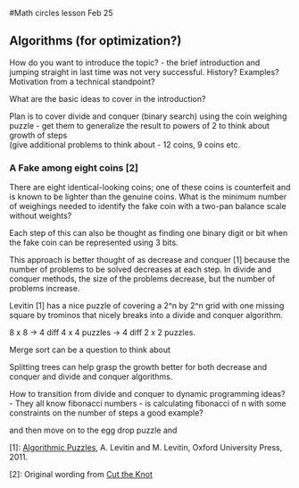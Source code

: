 #Math circles lesson Feb 25 
## Algorithms (for optimization?)

How do you want to introduce the topic? - the brief introduction and jumping straight in last time was not very successful. 
History? 
Examples? 
Motivation from a technical standpoint? 

What are the basic ideas to cover in the introduction? 


Plan is to cover divide and conquer (binary search) using the coin weighing puzzle - get them to generalize the result to powers of 2 to think about growth of steps  
(give additional problems to think about - 12 coins, 9 coins etc.

### A Fake among eight coins [2]
 There are eight identical-looking coins; one of these coins is counterfeit and is known to be lighter than the genuine coins. What is the minimum number of weighings needed to identify the fake coin with a two-pan balance scale without weights?

 Each step of this can also be thought as finding one binary digit or bit when the fake coin can be represented using 3 bits. 

This approach is better thought of as decrease and conquer [1] because the number of problems to be solved decreases at each step. 
In divide and conquer methods, the size of the problems decrease, but the number of problems increase. 

Levitin [1] has a nice puzzle of covering a 2^n by 2^n grid with one missing square by trominos that nicely breaks into a divide and conquer algorithm. 

8 x 8 -> 4 diff 4 x 4 puzzles -> 4 diff 2 x 2 puzzles. 

Merge sort can be a question to think about 

Splitting trees can help grasp the growth better for both decrease and conquer and divide and conquer algorithms. 

How to transition from divide and conquer to dynamic programming ideas? - They all know fibonacci numbers - is calculating fibonacci of n with some constraints on the number of steps a good example? 

and then move on to the egg drop puzzle and 

[1]: [Algorithmic Puzzles](https://www.amazon.ca/exec/obidos/ISBN=0199740445/ctksoftwareincA/), A. Levitin and M. Levitin, Oxford University Press, 2011. 

[2]: Original wording from [Cut the Knot](http://www.cut-the-knot.org/blue/EightCoins.shtml)